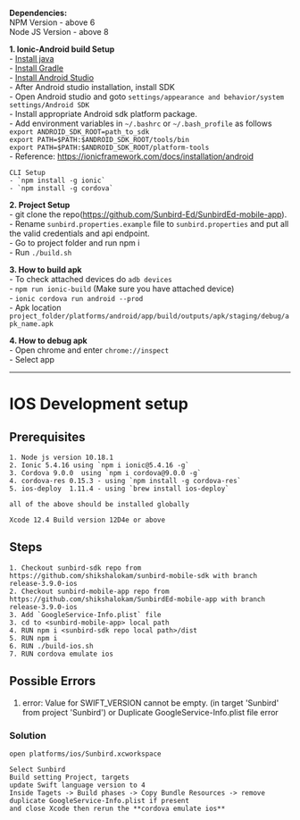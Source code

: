 **Dependencies:**    
NPM Version - above 6    
Node JS Version - above 8    

**1. Ionic-Android build Setup**    
    - [Install java](https://www.oracle.com/technetwork/java/javase/downloads/jdk8-downloads-2133151.html)    
    - [Install Gradle](https://gradle.org/install/)    
    - [Install Android Studio](https://developer.android.com/studio/)   
    - After Android studio installation, install SDK    
    - Open Android studio and goto `settings/appearance and behavior/system settings/Android SDK`    
    - Install appropriate Android sdk platform package.    
    - Add environment variables in `~/.bashrc` or `~/.bash_profile` as follows    
        ```export ANDROID_SDK_ROOT=path_to_sdk```    
        ```export PATH=$PATH:$ANDROID_SDK_ROOT/tools/bin```    
        ```export PATH=$PATH:$ANDROID_SDK_ROOT/platform-tools```    
    - Reference: https://ionicframework.com/docs/installation/android    
 
    CLI Setup    
    - `npm install -g ionic`   
    - `npm install -g cordova`   

**2. Project Setup**    
    - git clone the repo(https://github.com/Sunbird-Ed/SunbirdEd-mobile-app).    
    - Rename `sunbird.properties.example` file to `sunbird.properties` and put all the valid credentials and api endpoint.    
    - Go to project folder and run npm i    
    - Run `./build.sh`    

**3. How to build apk**    
    - To check attached devices do `adb devices`    
    - `npm run ionic-build` (Make sure you have attached device)    
    - `ionic cordova run android --prod`    
    - Apk location `project_folder/platforms/android/app/build/outputs/apk/staging/debug/apk_name.apk`    

**4. How to debug apk**    
    - Open chrome and enter `chrome://inspect`    
    - Select app    





---------------------------------------

# IOS Development setup

## Prerequisites

    1. Node js version 10.18.1
    2. Ionic 5.4.16 using `npm i ionic@5.4.16 -g`
    3. Cordova 9.0.0  using `npm i cordova@9.0.0 -g`
    4. cordova-res 0.15.3 - using `npm install -g cordova-res`
    5. ios-deploy  1.11.4 - using `brew install ios-deploy`

    all of the above should be installed globally

    Xcode 12.4 Build version 12D4e or above
    
## Steps

    1. Checkout sunbird-sdk repo from https://github.com/shikshalokam/sunbird-mobile-sdk with branch release-3.9.0-ios
    2. Checkout sunbird-mobile-app repo from https://github.com/shikshalokam/SunbirdEd-mobile-app with branch release-3.9.0-ios
    3. Add `GoogleService-Info.plist` file
    3. cd to <sunbird-mobile-app> local path
    4. RUN npm i <sunbird-sdk repo local path>/dist
    5. RUN npm i
    6. RUN ./build-ios.sh
    7. RUN cordova emulate ios


## Possible Errors 

1. error: Value for SWIFT_VERSION cannot be empty. (in target 'Sunbird' from project 'Sunbird') or Duplicate GoogleService-Info.plist file error

### Solution
    open platforms/ios/Sunbird.xcworkspace 

    Select Sunbird 
    Build setting Project, targets
    update Swift language version to 4 
    Inside Tagets -> Build phases -> Copy Bundle Resources -> remove duplicate GoogleService-Info.plist if present
    and close Xcode then rerun the **cordova emulate ios**


